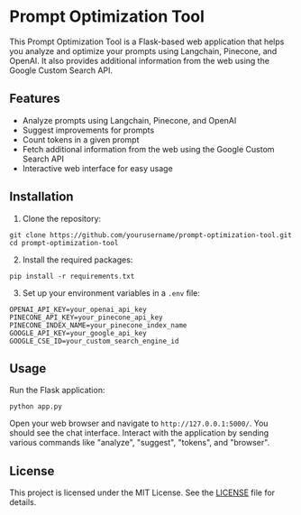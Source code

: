 # Prompt Optimization Tool

This Prompt Optimization Tool is a Flask-based web application that helps you analyze and optimize your prompts using Langchain, Pinecone, and OpenAI. It also provides additional information from the web using the Google Custom Search API.

## Features

- Analyze prompts using Langchain, Pinecone, and OpenAI
- Suggest improvements for prompts
- Count tokens in a given prompt
- Fetch additional information from the web using the Google Custom Search API
- Interactive web interface for easy usage

## Installation

1. Clone the repository:

```
git clone https://github.com/yourusername/prompt-optimization-tool.git
cd prompt-optimization-tool
```

2. Install the required packages:

```
pip install -r requirements.txt
```

3. Set up your environment variables in a `.env` file:

```
OPENAI_API_KEY=your_openai_api_key
PINECONE_API_KEY=your_pinecone_api_key
PINECONE_INDEX_NAME=your_pinecone_index_name
GOOGLE_API_KEY=your_google_api_key
GOOGLE_CSE_ID=your_custom_search_engine_id
```

## Usage

Run the Flask application:

```
python app.py
```

Open your web browser and navigate to `http://127.0.0.1:5000/`. You should see the chat interface. Interact with the application by sending various commands like "analyze", "suggest", "tokens", and "browser".

## License

This project is licensed under the MIT License. See the [LICENSE](LICENSE) file for details.